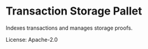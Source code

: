 # Transaction Storage Pallet

Indexes transactions and manages storage proofs.

License: Apache-2.0
